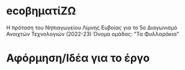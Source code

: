 # ecoβηματίΖΩ
Η πρόταση του Νηπιαγωγείου Λίμνης Ευβοίας για το 5ο Διαγωνισμό Ανοιχτών Τεχνολογιών (2022-23)
Όνομα ομάδας: "Τα Φυλλαράκια"
# Αφόρμηση/Ιδέα  για το έργο
